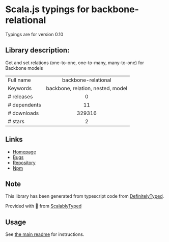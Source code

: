 
# Scala.js typings for backbone-relational

Typings are for version 0.10

## Library description:
Get and set relations (one-to-one, one-to-many, many-to-one) for Backbone models

|                    |                 |
| ------------------ | :-------------: |
| Full name          | backbone-relational |
| Keywords           | backbone, relation, nested, model |
| # releases         | 0 |
| # dependents       | 11 |
| # downloads        | 329316 |
| # stars            | 2 |

## Links
- [Homepage](http://backbonerelational.org)
- [Bugs](https://github.com/PaulUithol/Backbone-relational/issues)
- [Repository](https://github.com/PaulUithol/Backbone-relational)
- [Npm](https://www.npmjs.com/package/backbone-relational)
    


## Note
This library has been generated from typescript code from [DefinitelyTyped](https://definitelytyped.org).

Provided with :purple_heart: from [ScalablyTyped](https://github.com/oyvindberg/ScalablyTyped)

## Usage
See [the main readme](../../readme.md) for instructions.


